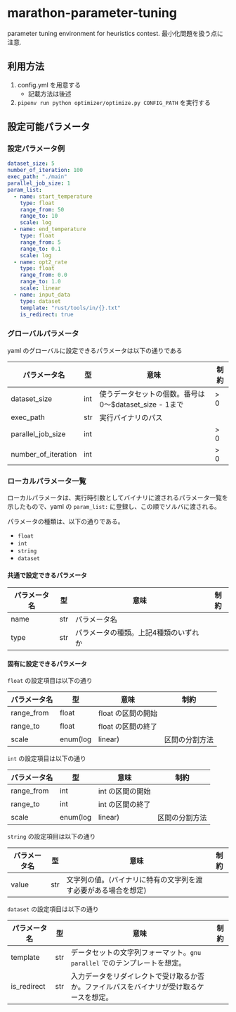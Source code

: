 # marathon-parameter-tuning

parameter tuning environment for heuristics contest.
最小化問題を扱う点に注意.

## 利用方法

1. config.yml を用意する
    * 記載方法は後述
2. `pipenv run python optimizer/optimize.py CONFIG_PATH` を実行する

## 設定可能パラメータ

### 設定パラメータ例

```yaml
dataset_size: 5
number_of_iteration: 100
exec_path: "./main"
parallel_job_size: 1
param_list:
  - name: start_temperature
    type: float
    range_from: 50
    range_to: 10
    scale: log
  - name: end_temperature
    type: float
    range_from: 5
    range_to: 0.1
    scale: log
  - name: opt2_rate
    type: float
    range_from: 0.0
    range_to: 1.0
    scale: linear
  - name: input_data
    type: dataset
    template: "rust/tools/in/{}.txt"
    is_redirect: true
```

### グローバルパラメータ

yaml のグローバルに設定できるパラメータは以下の通りである

| パラメータ名 | 型 | 意味 | 制約 |
| ---- | ---- | ---- | ---- |
| dataset_size | int | 使うデータセットの個数。番号は 0～$dataset_size - 1まで | > 0 |
| exec_path | str | 実行バイナリのパス |  |
| parallel_job_size | int | | > 0 |
| number_of_iteration | int | | > 0 |

### ローカルパラメータ一覧

ローカルパラメータは、実行時引数としてバイナリに渡されるパラメータ一覧を示したもので、yaml の `param_list:` に登録し、この順でソルバに渡される。

パラメータの種類は、以下の通りである。

* `float`
* `int`
* `string`
* `dataset`

#### 共通で設定できるパラメータ

| パラメータ名 | 型 | 意味 | 制約 |
| ---- | ---- | ---- | ---- |
| name | str | パラメータ名 |  |
| type | str | パラメータの種類。上記4種類のいずれか |  |

#### 固有に設定できるパラメータ

`float` の設定項目は以下の通り

| パラメータ名 | 型 | 意味 | 制約 |
| ---- | ---- | ---- | ---- |
| range_from | float | float の区間の開始 |  |
| range_to | float | float の区間の終了 |  |
| scale | enum(log | linear) | 区間の分割方法 |  |


`int` の設定項目は以下の通り

| パラメータ名 | 型 | 意味 | 制約 |
| ---- | ---- | ---- | ---- |
| range_from | int | int の区間の開始 |  |
| range_to | int | int の区間の終了 |  |
| scale | enum(log | linear) | 区間の分割方法 |  |

`string` の設定項目は以下の通り

| パラメータ名 | 型 | 意味 | 制約 |
| ---- | ---- | ---- | ---- |
| value | str | 文字列の値。(バイナリに特有の文字列を渡す必要がある場合を想定) |  |

`dataset` の設定項目は以下の通り

| パラメータ名 | 型 | 意味 | 制約 |
| ---- | ---- | ---- | ---- |
| template | str | データセットの文字列フォーマット。`gnu parallel` でのテンプレートを想定。 |  |
| is_redirect | str | 入力データをリダイレクトで受け取るか否か。ファイルパスをバイナリが受け取るケースを想定。 |  |
